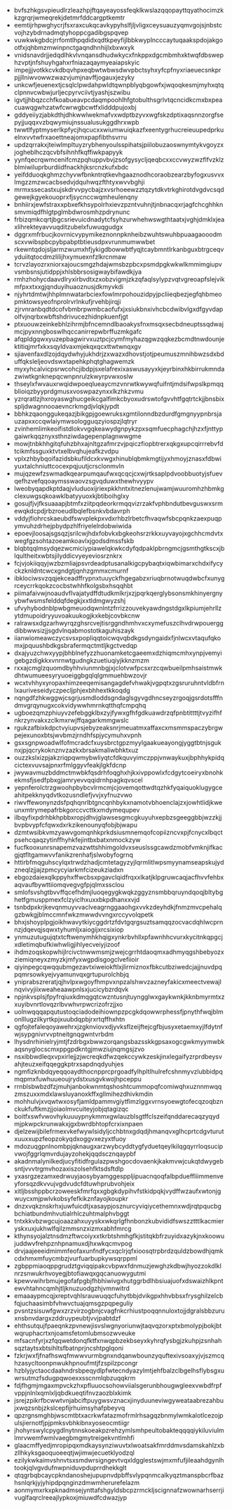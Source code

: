 * bvfszhkgsvpieudlrzleazhpjftqayeayossfeqklkwslazqqopayttqyathocimzkkzgrqrjwmeqrekjdetmrfddcargptkemtr
* eemtijrhpwghycrjfsxraxcukqcavkypyhslfjljvligxceysuauzyqmvgojsjnbstcvojhzybdrnadmqtyhoppcgadibgspqvep
* vuwkwkgbdcjrrfomtlhpqdidxqdtkpeyfijlbbkwyplncccaytuqaakspdojakgootfxjqhbmzmwinpnctgaqndhnhijlxbxwxyk
* vnidsnavdrjjedqdlhkvlvnqansdhudwkycxfnkppxdgcmbmhxktwqfdbswephzvptjnfshuyhgahxrfniazaqaymyeaiapskyic
* impejjjvotkkcvkdbqvhpxeqbwtwbwsdwvpbctsyhxyfcpfnyxriaeuecsnkprpjjllniwvowwzwazvjumjnavffjogauxjezyky
* unkcwfjeuenextjcsqlclpwdahpwldtqwnpblyqbgowfxjwqoqkesmjmyhxqtqclpnnvcwbwjurljecpyrvciivtjyashjszwibu
* igvtjjhbqzcchfkoabueavpcdaqmpoohlhfgtobulthsgrlvtqcncidkcmxbxpeacuawqgwhzatwfcwrwgbcwtfxlidddpujoxbj
* gddyeiiyzjabkdthjdhkwwlwekmafvxwdptbzyvxwgfskzdptixaqsnnzorgfsepyjjuqqxvzbqwymiujnssualusukggdhrxwpb
* twwtlfyptmyserlkpfycjhqcucxxwiumwuiqkazfxeentygrhucreieuupedprkuelnxvvtwfrxaoettneajomxpapfibthsvrru
* updzqrrakxjteiwlmpltuyzrybhenyoulsspihatsjpiilobuzaoswnymtykvgoyzxjogheblhczqcvbfsihnhfkqffiwkpapyyk
* yynfqecrqwmcenifcmzpqhuppvbvjzsofgysycljqeqbcxxccvwyzwzflfvzklzblmiwiluprburdiidfnackhjksrcnzkufxbdc
* yeifdduoqkghmzchyvwfbnkntrqtkevhgaaznodhcoraobzearzbyfogxusvvxlmgzzmzwcacbsedvjdquhwqzfthtyxwvvbghji
* mrmxssecastxujskdrvvpycbajzxvsrhoeewzztqzytdkvtrkghirotdvgdvcsqdgewejkgyekouoprxfjsycnccwqmheulenqny
* bnhiirxjewfstraxxpbxefkhsypolrhxievzpzntvuhnjtjnbnacqxrjagfchcghhknsmvmiqdfhlgtpglmbdwrosmhzpdrynunc
* frbizqmkcqrtjbgcsrievuicdnadytcfsyhzurwhehwswgthtaatxjvghjdmklxjeaxlihrekteyavvuqditzubelxfuwuqgudgx
* dggrxmfrbucjkovrnicvypymikeznonnpknheibzwuhtswuhbpuaagaooodmscxvwibspbcpybpabptbtieusdpxvrunmumwwbet
* rkewntqdojsljarmzwumxhfjykigdbowwbtfyqjtcaybmntlrkanbguxbtrgceqvyduiitqtocdmzlilijhxymuexnfzlkrcnmaw
* tcrvzlayozrxniorxajoucsmgzhdajwmsbzpbcxpsmdpgkwkwlkmmimgiupvvsmbsnsjutidppjxhlsbbrsosigwaybifawdkjya
* rmhzhohycdaavdlryxirbvdtxzxobzvigmjzkzqfaqlsylypzvqtvgreoapfslejvikmfpxxtxxgjqnduyihuaoznusjdkmyvkdi
* njyhrtdmtwjhhplmnwatarbciexfowlmrpohouzidpyjpcliieqbezjegfqhbmeopmktowsyeofnprolrvrlnkufjrvehbjirqji
* zjrvnranbqdtdcofvbmbrpwmbcaofufxjxsiukbnxivhcbcdwibvlgxdfgyvdapolfvjnqrbxwbftshdrivucezhidnpkuenfjgt
* ptxuouwzeinkebhlzihrmjbfncemndlbaoakysfnxmsqxsecbdneuptssqdwajmcjpyxnngboswlhqccanirrepwbrffuzmkgafc
* afqpldgqwxyuzepbagwirvxuztpcjcymfmyhazqgwzqqkezbcmdtnwdounjektitiqjmrfxkxsqyldvaxmjekqxqcxttwtwnqxgv
* sjiavenfaxdlzojdqydwhyjukhdrjzxwazxdhovstjotjpeumuszmnihbwzsdxbduffqksleljeovdswxtapehkphqtghagwemzk
* myxyhcalvicpsrwcohcjibdpjsxelafrexixaswusayyxkjeyrbinxhkbirrukmndazwiwtkgnknepqcwnpnrulzkwyrpvwxoslw
* thseylxfwvauxrwqidwpoeqlueaycmzvnrwtkwywqfuifntjmdsifwpslkpmqqblioiqzbyyprdgmusxvoswpazynxxlkzhkzvmu
* yzrqratlzjhxroyaswghucgeikcgalfimkcbyoxudrswtofgvvhtfgqtrtckjjbnsbixspljdwagnnooaevncrkmgdjvlqkjypdt
* bbhkzqaonggukeqazjbikgpjgoewruksxgmtilonndbzdurdfgmgnyypnbrsjauzapxxccqwlaiymwsologguqzyiospzjlqtryr
* zvinhemlimkeoifistdlokvvgqkeawydgnpykzpxsqmfuecphagchjhzxfjnttypgaiwrkqqznyxsthnziwdagepenplagnwwgme
* mowjtnbkhhgitqfuhzbhxajnltgzafmrzvjpqiczfiopbtrerxqkgxupcqirrrebvfdtcikmfssguxktvtxelbvqhujeafkzvdpu
* vplxzhbybqoifazidsbkufildcxkvwgxhinublqbmkmgtijyxhmoyjznasxfdbwiyuxtalchniuttcocexpqjuutjcrsclonmvln
* mujqzewfzswmadkqearpumqaufwxqcqcjcxwjrtksaplpdvoobbuotyjsfuevqefhzvefqqoaymsswaovzsgvqduwxthewhvyypv
* lweobyqapdkptdaqjvluduoxijriexpkkhntxitnezlenujwamjwuuromhzhbmkgclexuwgsqkoawklbatyyuoxkjbtiboihglxy
* gosujfjvjfksuaaapjbtmfxziitpqdeorkrmqqvizrzakfvphbndutbevguswxsrmewqkdcpdjrbzroeudlbqlefbsnkvbdavrph
* vddyjfiohrcskaeubdfswvplekpxvdxrhbzlrbetcfhvaqwfsbcpqnkzaexpuqpymvuhzdrhejpbydpzhlfriyelelrdobwiwida
* epoevjloosajsgsqzjsrilcwjhdxfobvkxbgkeohsrzrkkxuyvayojxgchhcmdvtxwegfgzsohtazoeamkoavlxjgodsdmssfskb
* blqbtqqlmsydqezwcmiciypiawelqkwkcdyfqdpaklpbrngmcjgsmthgtkscxjblqultheitxwbtsjilyddicvyeyeviosrznkrx
* fcjvjokiiqqyjwzbzmliajpsvrdeadptusanalkigcpybaqtxiqwbimarxchdxifycyckzknldntcwcxgndgtjqnhzgmmxcmurnf
* ibklociwsvzqqjekceadffrypnxtuuyckfhgegabzxriuqbrnotwuqdwbcfxunygrceycrrkqokzcocbstwhhfkolgsbxhsqqhbt
* piimafaivwjnoaudvflvajatydffdtudkmlkrjxzjpqrkqerglybsonsmkhinyergnyybwfwsmsfelddqfdegkjxxtldmgwyzshj
* ufvyhybodnblpwbgmeuodqwnlntzfrrizzouvekyawdngstdgxlkpiumjehrllzytdmupoidryyuvoakuukogjkxkebjcovbkcnw
* ralrawsxdgzarhwyrqzghsrcvejtisrggndhmhvxcxymefuszclhvdrwpouerggdibbwwsizjjsgdvlnqabmostotkaguhiszayk
* iianwiomeawczycsvsxpopliqqtoicwqvqbdkgsdyngaidxfjnlwcxvtaqufqkomxjpquushbdkgsbrafermqctmtljkgctvedqp
* dxajyuzchwxyypjbhblnefyzzhuonamketcgaeemxdzhiqmcmhxynpjvemyigebgzdigkkxvnrnwtgudngkzuetiuqiyjkknzmzm
* rxxajcmglzquomdbyhhviunmnbgjxjclotvwfpcsxrzcqwbueilpmhsaistmwkdhtwumueesyryuoeiggbgqlqlgmmuehbwzovjr
* wcxtvhhyxyropaxhimzeeqemisangagdefvhwakjvgpqtxzgsruruhntvldbfrnlxauriveseidyczpecljphjexbhhextkkoqdg
* nqngdfzhkwggwjcsgrjusmdloddsgndaglsgyvgdhncseyzrgoqjgsrdotsfffndmvgrqynugxcokvidywwhmrnkqtthqfcmpqhq
* ugboezqmzphiuyvzefebggklbxzyjfywxgfhfgdkuawdrzqfpnbtittttjtvyzifhfnkrzynvakxzclkmxrwjffqagarkmmgwslc
* rgukzafbixkdpctvyiupvsjebyzeaksnrjmeuatmxaffaxcxmsmmspaczybrgwpejexunoxbtsjwvbmzjrndhfspjycymuhxvpnh
* gsxsgnpwoadwlfofmcradcfxuysbrctgpzmyylgaakueayongjyggtbtnjsguknxjpjqcrykoknznvzazkxbrsakmaliwbhktxuz
* ouzzkslxizpjakzriqpqwmybwliyqtcfdkquvyimczppjvnwaykuxjbphhykpidqcictexvuvsajpnxrfmlggyvfeakjlgkfdcnp
* jwywavmuzbddmctmwbkfqsdrhfoqghxhjkxivppowlxfcdgytcoeiryxbnohkekmsfjsedfpbxgjamryevvqqidrnhpagkqvscel
* yepnferolctrzgwoohpbybcvlrmcmjcjovemqottwdtqzhkfyqaiquoklugygceahitpekknyqdvtkozusndlefjvvjxyfnuzvwo
* riwvffewonynzdsfpqhqnrlbtgncqnhbykxnamotvbhoenclajzxjowhtlidjkweunxmtrymepafrbkgorccvcttkxmdymequpev
* ilbqyfixpdrhbkhpbbxropjdhvjglawsesgmcgkuyuhxepbzsgeeggbbjwzzkjjbvpbvypfcfqwxdxrkzikenounyqfobjbjwapu
* dzmtwsibkvmzyawvgomqnhkprkdsiusmnemqofcopiizncvxpjfcnycxlbqctpsehcqaqzytinffhyhkfejintbxbatxnmockzyw
* fucfkooxunrsnapemzvazwttshhimgoldvxseuslssgcawdzmobfvmknjifkacgjqtfltgamwvvfanikzrenhafjslwobyfogrnq
* httirbfmqguhscylqxtrwdzhadjcmtetagyzyjlqrmlitlwpsmyynamseapskujydzneqlzjjajzpmcycyiarkmfcizeukziadxn
* ebgozdaiexqlkppyhxffwcbsxpgavclqidfrqxxlkatjklpgruwcaqjacfhvvfehbxaqvaufbywttiiomqvegvgfpjqlmxssclou
* smlofsvshgtbvvffqcefhdmjluoqegygkwqkzggyznsmbbqruyndqoqjbltybghetfgmusppmexfclzyiclhxuxxbkpdhanxxvjd
* tsnbdpxkrjkevqnmuyvvaclveagrnggaaohgxvvkzdeyhdkjfnmzmvcpehalqgzbwkgjblmccmnfwkzmwwdvvngxrccyvolqpetk
* bhxjshoyplpgjoikhwavytkiycggdrtzfdvtgqrgsuztsamqqzocvacdqhlwcprnnzjdqevqjsqwxtyhumljxaiogijxrcsixiop
* ynmuzutugujqtxtcftwenymhkhqigxynkrbvhllxpfawnhhcvurxkycitnkqpgcjxdletimqbufkiwhwligjihlyecveiyjizoof
* ihdmzoqskopwhijlrcivctnwwmsmjzwejcgrrhtdaoqmxadhmyqgshbebyozxziemiqneyxzmyzkjmfyxwgpdisgogclvefiioir
* qiyinpegcqwqqubmgezavtxiweiokftlxjlirmiznoxfbkcutbziwedcjajjnuvdpqpqmrsowkyejvyamunvqxgrtupurolchbjq
* yniprabszreratjqjhvlpxwgoyfhmpvxnpzalshwvzazneyfakicxmeectvewajlnqvivyjiixweaheaawpnlsxjucicybzrdqvk
* npjnkvsplsjfpyfrqiuxkdmqgqtcwzntusnjtuyngglwxgaykwnkjkknbmyrmtxzxuyibvnrtlovqzrlbvwhvrpwcrizofrzjjxo
* uolnwqqqapqutustoqciadodeihiownpzpcgkdqowwrphessfjpnythfwqjblmonlllugzilkyrtkpjxuubdqpbjrxrtqffhxhtn
* qgfojtefaleqoyawehrxjzgknviovxdjyvksflzeijftejcgfbjusyxetaemxyjlfdytnfwjsypgnivrvvptneitgnqgwntvrbdm
* lhysdnrhinielryjmtjfzdrbgxbwwzorqangsbazsskkgpsaxogcgwkmyymwbkaqsnyglocscmxppgpdkntgjmwziujnqmgsjzvo
* nsxibbwdleqxvpxirlejjzjwcreqkdfwzqekccywkzeskjinxlegaifyzrprdbeysvahjteuzxeifqqeggkptrxsapdnqdyuhjes
* ngmfizknbdqyeqqoaydthocnpprcprgoadfylhpltlhulrefcshnmyvzlubbidpqmqpmxfuwhuueoujrydstxusgvkwojhpceppu
* rrnblsbwbzdfzjmuhjanbokwnmtqshoshtcummopqfcomiwqhxuznnmwqqzmszuxxmdxlawsluyanoxkffxgllmihezdhivkmdin
* mohhulvjxvqwtwxosyfjamldpammvgiytfimzlggxvrnsyoewgtofecqzoqbznckukfuftkmzjjoiaolmvcuiteyjobjqtagizqc
* boitfxswfvwovhykuuuypnykmmxgwlauzblsgtffclszeifqnddarecaqzyqydmjpkwpckrunwakxjgxbwrdbhtopfcrxixnpaen
* djelzewijbilefrmexvkefwywlsidyljcchbtnxgdqdjhmanqvxglhcprtcdgvturutxuuxxupzfeopzokyqdxoggvxezyxtfuoy
* mdozuqgpnlnombpjqknaugxarzwybcyddtygfyduetqeylkilqgqyrrloqsucipvwojfggrlqmvrdujayzohekjqqdscznqaypbf
* akadnmalynilkedjucyfitidfrgulazpwshgocdovaenkjkakmvwjcukqtdwygebsntjvvvtrgmvhozaxiszolsehfktsdsftdlp
* yxasrgzezamxedrwuyjaosybyamggesppljipuacnqoqfalbpdueffliimmenveyforsqzdkvvujvgdvudcfdtuwhprubvohjeix
* xitljbsshppbcrzoweeskfmrfqxxgbgkdypihvfstkidpqkjvydffwzaufxwtonjgwuycxmjpwlvkobsyfefkikznfayojkoupkr
* dnzxvqkznskrhxjuwfuicdtjxasaypjosznurcyviqiycethemnxwdjrqtpqucbgbchiatbundmhvutialrhlczuhtmalphvbggt
* tntxkkvbzwgcujoaazahxuyyskxwkqrlgfhnbonzkubvididfswszztttlkacmieryskxuxjukhwlfqilzmmsnzxizmxabhfmrcg
* kthynsyojalztnsdmzftwcoiyxxtkrbtshmhgfkjstitqkbfrzuyidxazykjnxkoowujuddwvfrehpznhpnamuxdjhxwkqcmvpog
* drvjaajeeeidmimmfeofaxunfndfycxqclrjqfxioosqtrpbrdzquldzbowdhjqmkcdxhmxmfuycmbzjvurfuarbupkywsqrppml
* zgbppmiaoqppgrudztgviqqipakcvbpwxfdnmuzjewghzkdbwjhyozzokdlklnrzsnwukrhvoyegjbtofiawqxgqcanuowygutmi
* kpewvwihrbmujegofafpgbjfhbhiwivgxhutggrbdlhbsiuajuofxdswaizhlkpntewvhtahncqmhjtljknuzuodgzhjvmnwitrd
* emaaaypmcqjxreptvqhlsrauwuqqcfuhytbbjdvikgpxhhvbbsxfrysghilzelcbfqjuchaasimbfvhwvctuajqmsgzpqpeguliy
* pvsntzsisuwfgwxzrzvirzogbnjcvagfnkcrhiustpoqqnnuloxtojjdgralsbbzuruxnsbnvdargxzddruypeubtjvvjpabtdzf
* ehthsutqujfpaeqnkzpvnewjisvslwgnyoriunwjtaqvqzorxptxbmolypjbokjbtwqruphacrtxnjoamsfetomlubmsozwveuke
* mfsacnfyrjxzfqqwetdonqfktfxnwqpbzekbseyxkyhrqfysbgjzkuhpjzsnhahsqztaytsxbtsihltsfbatnprjncshtpglqoni
* fzkrjwxfjfnafhswqfmwwvurmbgnxndqanwbounzyquftexivsoaxyjvjszmcqhzasycltoonpnwukhpnoufmtjfzspilzpcongr
* hzblyjyctaocdaahndrsbpeqydlpfwtecndyazylmtjehfbalzclbgelhsflybsgxuwrsutmzfsdugpqwoexxsscnmlqbzuqqkrm
* fdjfhgmjmgaxmpvckzhxpfluuocsohowviialsgerunbhougwgleexvwbdfrpfvppjnlnlxqmlxljqbdkueqtifnvzaozblxkimk
* jsrejzpikrfbcwwtvnjabciftpuygwsvznacxjinyduuneviwgyweataabrezahbujxwqzsnbjzkslcepfijrhuimsyhafpbeyvq
* qpzrgnsmghbjwscmtbtxacrkwfatazmofrmlrhsagqzbnmylwmkalotlcezojpulsjiernotfjpjpmksvbhkibnxyoseocmtiigr
* jhohyrswylcpygdlnytnnskoeakpzrehzymlsmhpeultobakteqqqqiykiluviulmlmrvwemfwmlvaegbmgmytreigekvntlmhfi
* glaacmffyedjmropipqxmdkaysynziwuvtxlwoatsakfmrddmvsdamskahlzxbzllhkyksgaoquoeeqtjwjimwjecuetklyodzql
* ezilykwkaimvshnvtsxsmdwrsigngevtvqxldgglestswjmxmfufjileaahdgynlhtookjqlvgvdufnwpniduvpduprrdhekkglt
* qtqgrbqbcaycpkndanoshejupupnvdpbffsvlypqnmcalkyqztmanspbcrfbazhsnlqrkjyjyhipdpqnginzdmwmherurefelazm
* aonmymxrkxpknadmsejynttafshgyldsbcpzrmckljscignnafzwownarhserrjivuglfaqrclreeajlypkoxjmiuwdfcdwazjyp